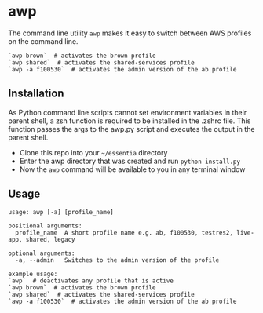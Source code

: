 # awp

The command line utility `awp` makes it easy to switch between AWS profiles on the command line.

```
`awp brown`  # activates the brown profile
`awp shared`  # activates the shared-services profile
`awp -a f100530`  # activates the admin version of the ab profile
```

## Installation

As Python command line scripts cannot set environment variables in their parent shell, a zsh function is required to be installed in the .zshrc file. This function passes the args to the awp.py script and executes the output in the parent shell.

* Clone this repo into your `~/essentia` directory
* Enter the awp directory that was created and run `python install.py`
* Now the `awp` command will be available to you in any terminal window

## Usage

```
usage: awp [-a] [profile_name]

positional arguments:
  profile_name  A short profile name e.g. ab, f100530, testres2, live-app, shared, legacy

optional arguments:
  -a, --admin   Switches to the admin version of the profile

example usage:
`awp`  # deactivates any profile that is active
`awp brown`  # activates the brown profile
`awp shared`  # activates the shared-services profile
`awp -a f100530`  # activates the admin version of the ab profile
```